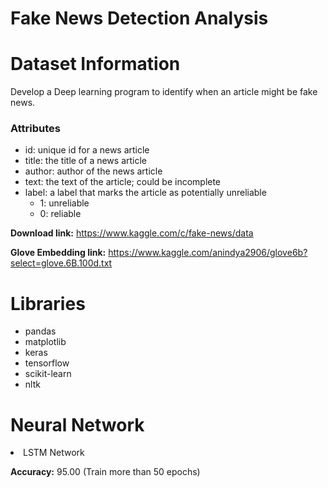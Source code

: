 # Fake News Detection Analysis 

# Dataset Information

Develop a Deep learning program to identify when an article might be fake news.

### Attributes
- id: unique id for a news article
- title: the title of a news article
- author: author of the news article
- text: the text of the article; could be incomplete
- label: a label that marks the article as potentially unreliable
    - 1: unreliable
    - 0: reliable

**Download link:** https://www.kaggle.com/c/fake-news/data

**Glove Embedding link:** https://www.kaggle.com/anindya2906/glove6b?select=glove.6B.100d.txt

# Libraries

- pandas
- matplotlib
- keras
- tensorflow
- scikit-learn
- nltk

# Neural Network

<li>LSTM Network
  
**Accuracy:** 95.00 (Train more than 50 epochs)
